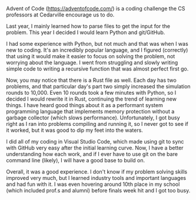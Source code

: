 Advent of Code (https://adventofcode.com/) is a coding challenge the CS professors at Cedarville encourage us to do.

Last year, I mainly learned how to parse files to get the input for the problem. This year I decided I would learn Python and git/GitHub.

I had some experience with Python, but not much and that was when I was new to coding. It's an incredibly popular language, and I figured (correctly) 
that using it would make it easier to focus on solving the problem, not worrying about the language. I went from struggling and slowly writing simple code
to writing a recursive function that was almost perfect first go.

Now, you may notice that there is a Rust file as well. Each day has two problems, and that particular day's part two simply increased the simulation rounds to 10,000.
Even 10 rounds took a few minutes with Python, so I decided I would rewrite it in Rust, continuing the trend of learning new things. I have heard good things 
about it as a performant system programming language that implements memory protection without a garbage collector (which slows performance). Unfortunately, I got busy 
right as I ran into problems compiling and running it, so I never got to see if it worked, but it was good to dip my feet into the waters.

I did all of my coding in Visual Studio Code, which made using git to sync with GitHub very easy after the initial learning curve. Now, I have a better understanding 
how each work, and if I ever have to use git on the bare command line (likely), I will have a good base to build on.

Overall, it was a good experience. I don't know if my problem solving skills improved very much, but I learned industry tools and important languages and had fun with it.
I was even hovering around 10th place in my school (which included prof.s and alumni) before finals week hit and I got too busy.
